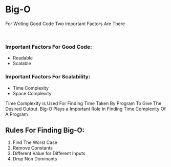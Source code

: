 <h1> Big-O </h1>

<p> For Writing Good Code Two Important Factors Are There </p><br>

<h3>Important Factors For Good Code: </h3>
<ul>
<li>Readable</li>
<li>Scalable</li>
</ul>

<h3>Important Factors For Scalability: </h3>
<ul>
<li>Time Complexity</li>
<li>Space Complexity</li>
</ul> 

<p> Time Complexity is Used For Finding Time Taken By Program To Give The Desired Output. Big-O Plays a Important Role In Finding Time Complexity Of A Program </p>

<h2>Rules For Finding Big-O: </h2>
<ol>
<li>Find The Worst Case</li>
<li>Remove Constants</li>
<li>Different Value for Different Inputs</li>
<li>Drop Non Dominants</li>
</ol>
